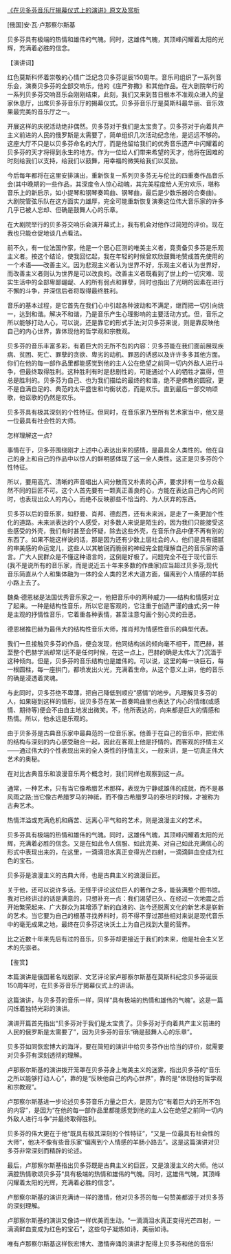 [《在贝多芬音乐厅揭幕仪式上的演讲》原文及赏析](https://www.vrrw.net/wx/14538.html)

[俄国]安·瓦·卢那察尔斯基

贝多芬具有极端的热情和雄伟的气魄。同时，这雄伟气魄，其顶峰闪耀着太阳的光辉，充满着必胜的信念。

【演讲词】

红色莫斯科怀着崇敬的心情广泛纪念贝多芬诞辰150周年。音乐司组织了一系列音乐会，演奏贝多芬的全部交响乐，他的《庄严弥撒》和其他作品。在大剧院举行的一系列贝多芬交响音乐会刚刚结束，此刻，我们又来到昔日根本不准观众进入的皇家休息厅，出席贝多芬音乐厅的揭幕仪式。贝多芬音乐厅是莫斯科最华丽、音乐效果最完美的音乐厅之一。

开展这样的庆祝活动绝非偶然。贝多芬对于我们是太宝贵了。贝多芬对于向着共产主义前进的人民的俄罗斯是太需要了，简单组织几次活动纪念他，是远远不够的。这座大厅不只是以贝多芬命名的大厅，而是他留给我们的优秀音乐遗产中闪耀着的贝多芬的天才将得到永生的地方。作为一位给人们带来希望的天才，他将在困难的时刻给我们以支持，给我们以鼓舞，用幸福的微笑给我们以奖励。

今后每年都将在这里安排演出，重新恢复一系列贝多芬无与伦比的四重奏作品音乐会(其中晚期的一些作品，其深度令人惊心动魄，其完美程度给人无穷欢乐，堪称音乐上的新启示，如小提琴和钢琴奏鸣曲、钢琴曲，最后是少数乐器的合奏曲)。大剧院管弦乐队在这方面实力雄厚，完全可能重新恢复演奏这位伟大音乐家的许多几乎已被人忘却、但确是鼓舞人心的乐章。

在大剧院举行的贝多芬交响乐会演开幕式上，我有机会对他作过简短的评价。现在我也只能仓促地谈几点看法。

前不久，有一位法国作家，他是一个居心叵测的唯美主义者，竟责备贝多芬是乐观主义者。按这个结论，使我回忆起，我在年轻的时候曾欢欣鼓舞地赞成首先使用的一个术语——改善主义。因为悲观主义者认为世界不好，乐观主义者认为世界好，而改善主义者则认为世界是可以改良的。改善主义者既看到了世上的一切灾难、现实生活中的全部卑鄙龌龊、人的所有弱点和罪孽，同时也指出了光明的因素在进行不懈的斗争，并深信后者将取得最终胜利。

音乐的基本过程，是它首先在我们心中引起各种波动和不满足，继而把一切引向统一，达到和谐。解决不和谐，乃是音乐产生心理影响的主要活动方式。但，音乐之所以能够打动人心，可以说，还是靠它的形式手法;对贝多芬来说，则是靠反映他自己的内心世界，靠体现他的哲学观和宗教观。

贝多芬的音乐丰富多彩，有着巨大的无所不包的内容：贝多芬能在我们面前展现疾病、贫困、死亡、罪孽的贪欲、卑劣的动机、罪恶的诱惑以及许许多多其他方面。你们在他的每一部作品里都能感觉到他的主人公在绝望之前同一切内外敌人进行斗争，但最终取得胜利。这种胜利有时是悲剧性的，可能通过个人的牺牲才赢得，但总是胜利的。贝多芬为自己、也为我们描绘的最终的和谐，绝不是佛教的圆寂，更不是自满自足的、典范的太平盛世和均衡状态，而是欢乐。直到最后一部交响颂歌，他讴歌的仍然是欢乐。

贝多芬具有极其深刻的个性特征。但同时，在音乐家乃至所有艺术家当中，他又是一位最具有社会性的大师。



怎样理解这一点?

事情在于，贝多芬围绕刚才上述中心表达出来的感情，是最具全人类性的。他在自己的身上和自己的作品中以惊人的鲜明感体现了这一全人类性。这正是贝多芬的个性特征。

所以，要用高亢、清晰的声音唱出人间分散而又朴素的心声，要求非有一位与众截然不同的巨匠不可。这个人首先要有一颗真正善良的心，方能在表达自己内心的同时，也表现出众人的内心，而绝不反映那些不恰当的、为人厌弃的东西。

贝多芬以后的音乐家，如舒曼、肖邦、德彪西，还有未来派，是走了一条更加个性化的道路。未来派表达的个人感受，对多数人来说是陌生的，因为我们只能接受这些感受的外壳，我们有时甚至会怀疑，除去这些外壳，在音乐作品中便不再有别的东西了。如果不能这样说的话，那是因为还有少数上层社会的人，他们是具有细腻的审美感的命运宠儿，这些人以其敏锐而脆弱的神经完全能理解自己的音乐家的语言。广大人民群众是不懂这种语言的，这倒是好极了。问题完全不在于现代音乐(我不是说所有的音乐家，而是说近五十年来多数的作曲家)应当超过贝多芬;现代音乐简直从个人和集体融为一体的全人类的艺术大道方面，偏离到个人情感的羊肠小路上去了。

魏桑·德恩梯是法国优秀音乐家之一，他把音乐中的两种威力——结构和情感对立了起来。一种是结构性音乐，所以它是客观的，它注重于创造严谨的曲式;另一种是主观的抒情性音乐，它着重各种表情，甚至注意勾画个别心灵的丑恶。

德恩梯推巴赫为最伟大的结构性音乐大师，推肖邦为情感性音乐的典型代表。

我们一旦接触贝多芬的作品，便会发现，他同结构派的倾向毫不相干，而巴赫，甚至整个巴赫学派却常(远不是任何时候，在这一点上，巴赫的确是太伟大了)沉湎于这种倾向。但是，贝多芬的音乐结构也是雄伟的。可以说，这里的每一块巨石，每一根圆柱，每一座拱门，都喷发出火光，充满着生命。从这个意义上讲，他的音乐的确是浸透着灵魂。

与此同时，贝多芬绝不卑薄，把自己降低到顺应“感情”的地步。凡理解贝多芬的人，如果碰到这样的情形，说贝多芬在某一首奏鸣曲里也表达了内心的情绪(或感情、期待等)便会不由自主地发出微笑。不，他所表达的，向来都是巨大的情感和热情。所以，他永远是乐观的。

由于贝多芬是古典音乐家中最典范的一位音乐家。他善于在自己的音乐中，把宏伟的结构与深刻的内心感受融合一起，因此在客观上他是抒情的。而客观的抒情主义——通过伟大的个性表现出来的全人类性的抒情主义，一般来讲，是一切真正伟大艺术的奥秘。

在对比古典音乐和浪漫音乐两个概念时，我们同样也观察到这一点。

通常，一种艺术，只有当它像希腊艺术那样，表现为宁静或雄伟的成就，而不是暴风雨之路;当它像古希腊罗马的神祗，而不像古希腊罗马的泰坦的时候，才被称为古典艺术。

热情洋溢或充满危机和痛苦、远离心平气和的艺术，则是浪漫主义的艺术。

贝多芬具有极端的热情和雄伟的气魄。同时，这雄伟气魄，其顶峰闪耀着太阳的光辉，充满着必胜的信念。又是在如此令人信服、如此完美、对自己如此充满信心的形式中表现出来的，在这里，一滴滴泪水真正变得光芒四射，一滴滴鲜血变成为红色的宝石。

贝多芬是浪漫主义的古典大师，也是古典主义的浪漫巨匠。

关于他，还可以说许多话。无怪乎评论这位巨人的著作之多，能装满整个图书馆。我对已经讲过的话是满意的，只想补充一点：我们渴望已久、在经过一次地震之后开始繁荣起来、广大群众为其增添了新的血液的、迄今还脱离文化的新艺术是崭新的艺术。当它要为自己的根基寻找养料时，将不得不穿过那些相对来说是现代音乐中的毫无成果之地，最终在贝多芬这块沃土上为自己找到大量的营养。

比之近数十年来先后有过的音乐，贝多芬却更接近于我们的未来，他是社会主义艺术的先驱者。

【鉴赏】

本篇演讲是俄国著名戏剧家、文艺评论家卢那察尔斯基在莫斯科纪念贝多芬诞辰150周年时，在贝多芬音乐厅揭幕仪式上的讲话。

这篇演讲，与贝多芬的音乐一样，同样“具有极端的热情和雄伟的气魄”。这是一篇闪烁着独特光彩的演讲。

演讲开篇首先指出“贝多芬对于我们是太宝贵了。贝多芬对于向着共产主义前进的人民的俄罗斯是太需要了”，因为贝多芬的音乐“确是鼓舞人心的乐章”。

贝多芬如同恢宏博大的海洋，要在简短的演讲中给贝多芬作出恰当的评价，就需要对贝多芬有深刻透彻的理解。

卢那察尔斯基的演讲拨开笼罩在贝多芬身上唯美主义的迷雾，指出贝多芬的“音乐之所以能够打动人心”，靠的是“反映他自己的内心世界”，靠的是“体现他的哲学观和宗教观”。

卢那察尔斯基进一步论述贝多芬音乐力量之巨大，是因为它“有着巨大的无所不包的内容”，是因为“在他的每一部作品里都能感觉到他的主人公在绝望之前同一切内外敌人进行斗争”并最终取得胜利。

贝多芬的伟大更在于他“既具有极其深刻的个性特征”，“又是一位最具有社会性的大师”，他决不像有些音乐家“偏离到个人情感的羊肠小路去”。这是这篇演讲对贝多芬非常深刻而精辟的论述。

最后，卢那察尔斯基指出贝多芬既是古典主义的巨匠，又是浪漫主义的大师。他以满腔热情歌颂贝多芬“具有极端的热情和雄伟的气魄。同时，这雄伟气魄，其顶峰闪耀着太阳的光辉，充满着必胜的信念”。

卢那察尔斯基的演讲充满诗一样的激情，他对贝多芬的每一句赞美都源于对贝多芬的深刻理解。

卢那察尔斯基的演讲又像诗一样优美而生动。“一滴滴泪水真正变得光芒四射，一滴滴鲜血变成为红色的宝石”，这些句子凝炼如诗，美丽如诗。

唯有卢那察尔斯基这样恢宏博大、激情奔涌的演讲才配得上贝多芬和他的音乐!

